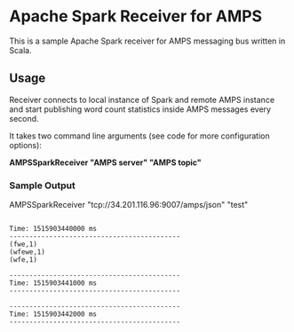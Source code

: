 # Apache Spark Receiver for AMPS
This is a sample Apache Spark receiver for AMPS messaging bus written in Scala.

## Usage
Receiver connects to local instance of Spark and remote AMPS instance and start publishing word count statistics inside AMPS messages every second.

It takes two command line arguments (see code for more configuration options):

__AMPSSparkReceiver "AMPS server" "AMPS topic"__

### Sample Output
AMPSSparkReceiver "tcp://34.201.116.96:9007/amps/json" "test"

```

Time: 1515903440000 ms
-------------------------------------------
(fwe,1)
(wfewe,1)
(wfe,1)

-------------------------------------------
Time: 1515903441000 ms
-------------------------------------------

-------------------------------------------
Time: 1515903442000 ms
-------------------------------------------
```